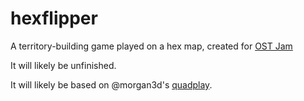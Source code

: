 # hexflipper
A territory-building game played on a hex map, created for [OST Jam](https://itch.io/jam/ost-jam)

It will likely be unfinished.

It will likely be based on @morgan3d's [quadplay](https://github.com/morgan3d/quadplay).
